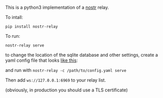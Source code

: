 This is a python3 implementation of a [nostr](https://github.com/nostr-protocol/nostr) relay.

To intall:

`pip install nostr-relay`

To run:

`nostr-relay serve`

to change the location of the sqlite database and other settings, create a yaml config file that looks [like this](https://code.pobblelabs.org/fossil/nostr_relay/file?name=config/config.yaml):

and run with `nostr-relay -c /path/to/config.yaml serve`


Then add `ws://127.0.0.1:6969` to your relay list.

(obviously, in production you should use a TLS certificate)
